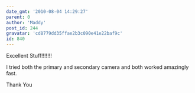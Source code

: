```yaml
---
date_gmt: '2010-08-04 14:29:27'
parent: 0
author: 'Maddy'
post_id: 244
gravatar: 'cd8779dd35ffae2b3c090e41e22baf9c'
id: 840
---
```


Excellent Stuff!!!!!!!

I tried both the primary and secondary camera and both worked amazingly fast.

Thank You